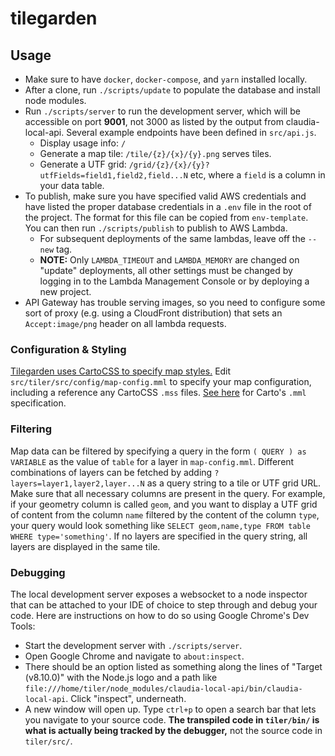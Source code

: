 # tilegarden

## Usage
 * Make sure to have `docker`, `docker-compose`, and `yarn` installed locally.
 * After a clone, run `./scripts/update` to populate the database and install node modules.
 * Run `./scripts/server` to run the development server, which will be accessible on port **9001**, not 3000 as listed by the output from claudia-local-api. Several example endpoints have been defined in `src/api.js`.
 	* Display usage info: `/`
 	* Generate a map tile: `/tile/{z}/{x}/{y}.png` serves tiles.
 	* Generate a UTF grid: `/grid/{z}/{x}/{y}?utfFields=field1,field2,field...N` etc, where a `field` is a column in your data table.
 * To publish, make sure you have specified valid AWS credentials and have listed the proper database credentials in a `.env` file in the root of the project. The format for this file can be copied from `env-template`. You can then run `./scripts/publish` to publish to AWS Lambda.
    * For subsequent deployments of the same lambdas, leave off the `--new` tag.
    * **NOTE:** Only `LAMBDA_TIMEOUT` and `LAMBDA_MEMORY` are changed on "update" deployments, all other settings must be changed by logging in to the Lambda Management Console or by deploying a new project.
 * API Gateway has trouble serving images, so you need to configure some sort of proxy (e.g. using a CloudFront distribution) that sets an `Accept:image/png` header on all lambda requests.
 
### Configuration & Styling
[Tilegarden uses CartoCSS to specify map styles.](https://carto.com/docs/carto-engine/cartocss/) Edit `src/tiler/src/config/map-config.mml` to specify your map configuration, including a reference any CartoCSS `.mss` files. [See here](https://cartocss.readthedocs.io/en/latest/mml.html) for Carto's `.mml` specification.

### Filtering
Map data can be filtered by specifying a query in the form `( QUERY ) as VARIABLE` as the value of `table` for a layer in `map-config.mml`. Different combinations of layers can be fetched by adding `?layers=layer1,layer2,layer...N` as a query string to a tile or UTF grid URL. Make sure that all necessary columns are present in the query. For example, if your geometry column is called `geom`, and you want to display a UTF grid of content from the column `name` filtered by the content of the column `type`, your query would look something like `SELECT geom,name,type FROM table WHERE type='something'`. If no layers are specified in the query string, all layers are displayed in the same tile.

### Debugging
 The local development server exposes a websocket to a node inspector that can be attached to your IDE of choice to step through and debug your code. Here are instructions on how to do so using Google Chrome's Dev Tools:
  * Start the development server with `./scripts/server`.
  * Open Google Chrome and navigate to `about:inspect`.
  * There should be an option listed as something along the lines of "Target (v8.10.0)" with the Node.js logo and a path like `file:///home/tiler/node_modules/claudia-local-api/bin/claudia-local-api`. Click "inspect", underneath.
 * A new window will open up. Type `ctrl+p` to open a search bar that lets you navigate to your source code. **The transpiled code in `tiler/bin/` is what is actually being tracked by the debugger,**  not the source code in `tiler/src/`.

